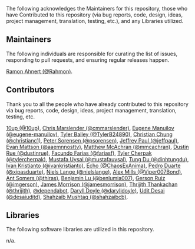 The following acknowledges the Maintainers for this repository, those who have Contributed to this repository (via bug reports, code, design, ideas, project management, translation, testing, etc.), and any Libraries utilized.

## Maintainers

The following individuals are responsible for curating the list of issues, responding to pull requests, and ensuring regular releases happen.

[Ramon Ahnert (@Rahmon)](https://github.com/Rahmon).

## Contributors

Thank you to all the people who have already contributed to this repository via bug reports, code, design, ideas, project management, translation, testing, etc.

[10up (@10up)](https://github.com/10up), [Chris Marslender (@cmmarslender)](https://github.com/cmmarslender), [Eugene Manuilov (@eugene-manuilov)](https://github.com/eugene-manuilov), [Tyler Bailey (@TylerB24890)](https://github.com/TylerB24890), [Christian Chung (@christianc1)](https://github.com/christianc1), [Peter Sorensen (@psorensen)](https://github.com/psorensen), [Jeffrey Paul (@jeffpaul)](https://github.com/jeffpaul), [Evan Mattson (@aaemnnosttv)](https://github.com/aaemnnosttv), [Matthew McAchran (@mmcachran)](https://github.com/mmcachran), [Dustin Rue (@dustinrue)](https://github.com/dustinrue), [Facundo Farias (@fariasf)](https://github.com/fariasf), [Tyler Cherpak (@tylercherpak)](https://github.com/tylercherpak), [Mustafa Uysal (@mustafauysal)](https://github.com/mustafauysal), [Tung Du (@dinhtungdu)](https://github.com/dinhtungdu), [Ivan Kristianto (@ivankristianto)](https://github.com/ivankristianto), [Echo (@ChaosExAnima)](https://github.com/ChaosExAnima), [Pedro Duarte (@xipasduarte)](https://github.com/xipasduarte), [Niels Lange (@nielslange)](https://github.com/nielslange), [Alex Mills (@Viper007Bond)](https://github.com/Viper007Bond), [Ant Somers (@thiras)](https://github.com/thiras), [Benjamin Lu (@benlumia007)](https://github.com/benlumia007), [Gerson Ruiz (@imgerson)](https://github.com/imgerson), [James Morrison (@jamesmorrison)](https://github.com/jamesmorrison), [Thrijith Thankachan (@thrijith)](https://github.com/thrijith), [@dependabot](https://github.com/apps/dependabot), [Daryll Doyle (@darylldoyle)](https://github.com/darylldoyle), [Udit Desai (@desaiuditd)](https://github.com/desaiuditd), [Shahzaib Mushtaq (@shahzaibcb)](https://github.com/shahzaibcb).

## Libraries

The following software libraries are utilized in this repository.

n/a.
